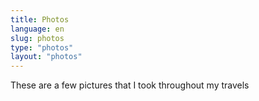 ```yaml
---
title: Photos
language: en
slug: photos
type: "photos"
layout: "photos"
---
```


These are a few pictures that I took throughout my travels
